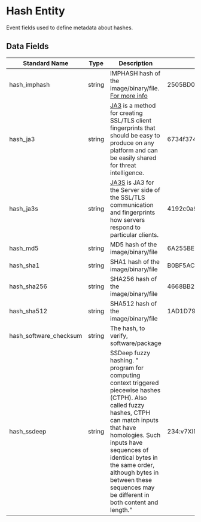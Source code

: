 # Hash Entity
Event fields used to define metadata about hashes.

## Data Fields
|Standard Name|Type|Description|Sample Value|
|---|---|---|---|
| hash_imphash|string|IMPHASH hash of the image/binary/file. [For more info](https://www.fireeye.com/blog/threat-research/2014/01/tracking-malware-import-hashing.html)|2505BD03D7BD285E50CE89CEC02B333B|
| hash_ja3|string|[JA3]([https://github.com/salesforce/ja3) is a method for creating SSL/TLS client fingerprints that should be easy to produce on any platform and can be easily shared for threat intelligence.|6734f37431670b3ab4292b8f60f29984|
| hash_ja3s|string|[JA3S]([https://github.com/salesforce/ja3) is JA3 for the Server side of the SSL/TLS communication and fingerprints how servers respond to particular clients.|4192c0a946c5bd9b544b4656d9f624a4|
|hash_md5|string|MD5 hash of the image/binary/file|6A255BEBF3DBCD13585538ED47DBAFD7|
|hash_sha1|string|SHA1 hash of the image/binary/file|B0BF5AC2E81BBF597FAD5F349FEEB32CAC449FA2|
|hash_sha256|string|SHA256 hash of the image/binary/file|4668BB2223FFB983A5F1273B9E3D9FA2C5CE4A0F1FB18CA5C1B285762020073C|
|hash_sha512|string|SHA512 hash of the image/binary/file|1AD1D79F85D8F6A50EA282F63898D652661DAA0C1FD361C22647CABC98A70E8CBCE83200D579D10DD0A3D46BE9496DCDFDDF28B0C5E9709343B032A8796FBECB|
| hash_software_checksum|string|The hash, to verify, software/package||
| hash_ssdeep|string|SSDeep fuzzy hashing. " program for computing context triggered piecewise hashes (CTPH). Also called fuzzy hashes, CTPH can match inputs that have homologies. Such inputs have sequences of identical bytes in the same order, although bytes in between these sequences may be different in both content and length."|234:v7XINhXznVJ8CC1rBXdo0zekXUd3CdPJxB7mNmDZkUKMKZQbFTiKKAZTy:ShT8C+fuioHq1KEFoAU|
